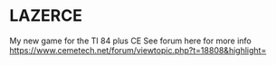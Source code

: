 # LAZERCE
My new game for the TI 84 plus CE
See forum here for more info https://www.cemetech.net/forum/viewtopic.php?t=18808&highlight=
